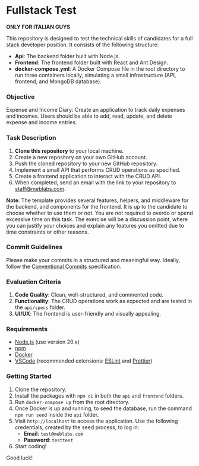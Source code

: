 # Fullstack Test

**ONLY FOR ITALIAN GUYS**

This repository is designed to test the technical skills of candidates for a full stack developer position. It consists of the following structure:

- **Api**: The backend folder built with Node.js.
- **Frontend**: The frontend folder built with React and Ant Design.
- **docker-compose.yml**: A Docker Compose file in the root directory to run three containers locally, simulating a small infrastructure (API, frontend, and MongoDB database).

### Objective

Expense and Income Diary: Create an application to track daily expenses and incomes. Users should be able to add, read, update, and delete expense and income entries.

### Task Description

1. **Clone this repository** to your local machine.
2. Create a new repository on your own GitHub account.
3. Push the cloned repository to your new GitHub repository.
4. Implement a small API that performs CRUD operations as specified.
5. Create a frontend application to interact with the CRUD API.
6. When completed, send an email with the link to your repository to [staff@meblabs.com](mailto:staff@meblabs.com).

**Note**:
The template provides several features, helpers, and middleware for the backend, and components for the frontend. It is up to the candidate to choose whether to use them or not. You are not required to overdo or spend excessive time on this task. The exercise will be a discussion point, where you can justify your choices and explain any features you omitted due to time constraints or other reasons.

### Commit Guidelines

Please make your commits in a structured and meaningful way. Ideally, follow the [Conventional Commits](https://www.conventionalcommits.org/en/v1.0.0/) specification.

### Evaluation Criteria

1. **Code Quality**: Clean, well-structured, and commented code.
2. **Functionality**: The CRUD operations work as expected and are tested in the `api/specs` folder.
3. **UI/UX**: The frontend is user-friendly and visually appealing.

### Requirements

- [Node.js](https://nodejs.org/) (use version 20.x)
- [npm](https://www.npmjs.com/)
- [Docker](https://www.docker.com/)
- [VSCode](https://code.visualstudio.com/) (recommended extensions: [ESLint](https://marketplace.visualstudio.com/items?itemName=dbaeumer.vscode-eslint) and [Prettier](https://marketplace.visualstudio.com/items?itemName=esbenp.prettier-vscode))

### Getting Started

1. Clone the repository.
2. Install the packages with `npm ci` in both the `api` and `frontend` folders.
3. Run `docker-compose up` from the root directory.
4. Once Docker is up and running, to seed the database, run the command `npm run seed` inside the `api` folder.
5. Visit `http://localhost` to access the application. Use the following credentials, created by the seed process, to log in:
   - **Email**: `test@meblabs.com`
   - **Password**: `testtest`
6. Start coding!

Good luck!
